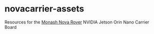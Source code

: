 # novacarrier-assets
Resources for the [Monash Nova Rover](https://www.novarover.space/) NVIDIA Jetson Orin Nano Carrier Board
